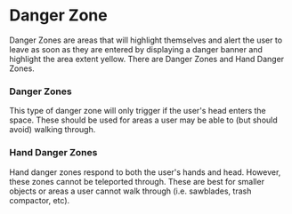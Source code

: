 # Danger Zone

Danger Zones are areas that will highlight themselves and alert the user to leave as soon as they are entered by displaying a danger banner and highlight the area extent yellow.
There are Danger Zones and Hand Danger Zones.

### Danger Zones
This type of danger zone will only trigger if the user's head enters the space. These should be used for areas a user may be able to (but should avoid) walking through.

### Hand Danger Zones
Hand danger zones respond to both the user's hands and head. However, these zones cannot be teleported through. These are best for smaller objects or areas a user cannot walk through (i.e. sawblades, trash compactor, etc).

